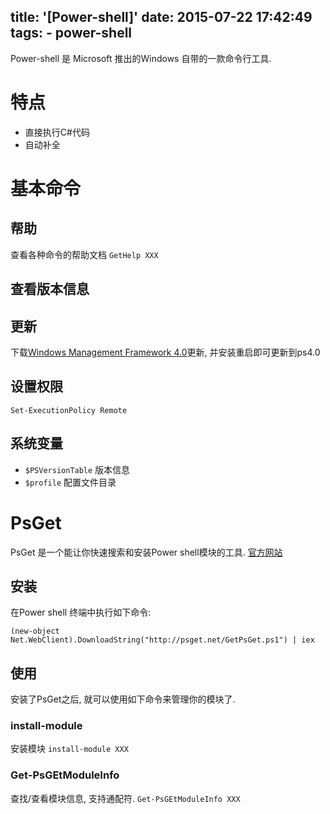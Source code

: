 title: '[Power-shell]'
date: 2015-07-22 17:42:49
tags: 
    - power-shell
---

Power-shell 是 Microsoft 推出的Windows 自带的一款命令行工具.

# 特点
+ 直接执行C#代码
+ 自动补全

# 基本命令
## 帮助
查看各种命令的帮助文档
`GetHelp XXX`
## 查看版本信息
## 更新
下载[Windows Management Framework 4.0](https://www.microsoft.com/zh-CN/download/details.aspx?id=40855)更新, 并安装重启即可更新到ps4.0
## 设置权限
  `Set-ExecutionPolicy Remote`
## 系统变量
+ `$PSVersionTable` 版本信息
+ `$profile`  配置文件目录


# PsGet
PsGet 是一个能让你快速搜索和安装Power shell模块的工具.
[官方网站](http://psget.net/)
## 安装
在Power shell 终端中执行如下命令:
```
(new-object Net.WebClient).DownloadString("http://psget.net/GetPsGet.ps1") | iex
```
## 使用
安装了PsGet之后, 就可以使用如下命令来管理你的模块了.
### install-module
安装模块
`install-module XXX`
### Get-PsGEtModuleInfo
查找/查看模块信息, 支持通配符.
`Get-PsGEtModuleInfo XXX`
